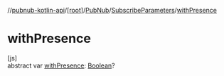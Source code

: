 //[pubnub-kotlin-api](../../../../index.md)/[[root]](../../index.md)/[PubNub](../index.md)/[SubscribeParameters](index.md)/[withPresence](with-presence.md)

# withPresence

[js]\
abstract var [withPresence](with-presence.md): [Boolean](https://kotlinlang.org/api/core/kotlin-stdlib/kotlin/-boolean/index.html)?

